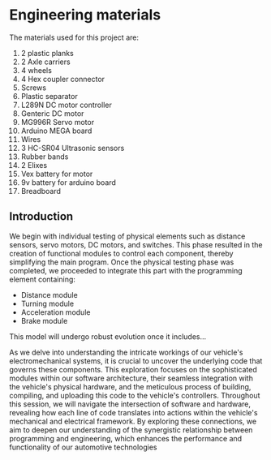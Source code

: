 Engineering materials
====
The materials used for this project are:

1. 2 plastic planks
2. 2 Axle carriers
3. 4 wheels
4. 4 Hex coupler connector
5. Screws
6. Plastic separator
7. L289N DC motor controller
8. Genteric DC motor
9. MG996R Servo motor
10. Arduino MEGA board
11. Wires
12. 3 HC-SR04 Ultrasonic sensors
13. Rubber bands
14. 2 Elixes
15. Vex battery for motor  
16. 9v battery for arduino board
17. Breadboard


## Introduction
We begin with individual testing of physical elements such as distance sensors, servo motors, DC motors, and switches. This phase resulted in the creation of functional modules to control each component, thereby simplifying the main program.
Once the physical testing phase was completed, we proceeded to integrate this part with the programming element containing:
+ Distance module
+ Turning module
+ Acceleration module
+ Brake module

This model will undergo robust evolution once it includes...

As we delve into understanding the intricate workings of our vehicle's electromechanical systems, it is crucial to uncover the underlying code that governs these components. This exploration focuses on the sophisticated modules within our software architecture, their seamless integration with the vehicle's physical hardware, and the meticulous process of building, compiling, and uploading this code to the vehicle's controllers.
Throughout this session, we will navigate the intersection of software and hardware, revealing how each line of code translates into actions within the vehicle's mechanical and electrical framework. By exploring these connections, we aim to deepen our understanding of the synergistic relationship between programming and engineering, which enhances the performance and functionality of our automotive technologies
